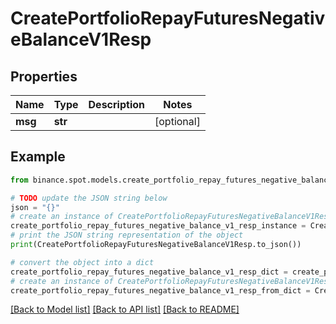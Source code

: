 # CreatePortfolioRepayFuturesNegativeBalanceV1Resp


## Properties

Name | Type | Description | Notes
------------ | ------------- | ------------- | -------------
**msg** | **str** |  | [optional] 

## Example

```python
from binance.spot.models.create_portfolio_repay_futures_negative_balance_v1_resp import CreatePortfolioRepayFuturesNegativeBalanceV1Resp

# TODO update the JSON string below
json = "{}"
# create an instance of CreatePortfolioRepayFuturesNegativeBalanceV1Resp from a JSON string
create_portfolio_repay_futures_negative_balance_v1_resp_instance = CreatePortfolioRepayFuturesNegativeBalanceV1Resp.from_json(json)
# print the JSON string representation of the object
print(CreatePortfolioRepayFuturesNegativeBalanceV1Resp.to_json())

# convert the object into a dict
create_portfolio_repay_futures_negative_balance_v1_resp_dict = create_portfolio_repay_futures_negative_balance_v1_resp_instance.to_dict()
# create an instance of CreatePortfolioRepayFuturesNegativeBalanceV1Resp from a dict
create_portfolio_repay_futures_negative_balance_v1_resp_from_dict = CreatePortfolioRepayFuturesNegativeBalanceV1Resp.from_dict(create_portfolio_repay_futures_negative_balance_v1_resp_dict)
```
[[Back to Model list]](../README.md#documentation-for-models) [[Back to API list]](../README.md#documentation-for-api-endpoints) [[Back to README]](../README.md)


